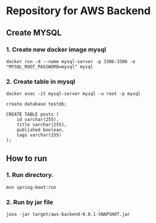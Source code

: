 # Repository for AWS Backend

## Create MYSQL

### 1. Create new docker image mysql

`docker run -d --name mysql-server -p 3306:3306 -e "MYSQL_ROOT_PASSWORD=mysql" mysql`

### 2. Create table in mysql
`docker exec -it mysql-server mysql -u root -p mysql`

`create database testdb;`

```
CREATE TABLE posts (
    id varchar(255),
    title varchar(255),
    published boolean,
    tags varchar(255)
);
```

## How to run

### 1. Run directory.
`mvn spring-boot:run`

### 2. Run by jar file
`java -jar target/aws-backend-0.0.1-SNAPSHOT.jar`



